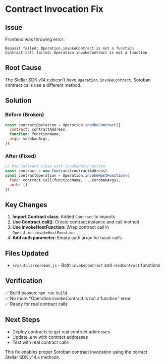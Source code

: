 # Contract Invocation Fix

## Issue
Frontend was throwing error:
```
Deposit failed: Operation.invokeContract is not a function
Contract call failed: Operation.invokeContract is not a function
```

## Root Cause
The Stellar SDK v14.x doesn't have `Operation.invokeContract`. Soroban contract calls use a different method.

## Solution

### Before (Broken)
```javascript
const contractOperation = Operation.invokeContract({
  contract: contractAddress,
  function: functionName,
  args: sorobanArgs,
})
```

### After (Fixed)
```javascript
// Use Contract class with invokeHostFunction
const contract = new Contract(contractAddress)
const contractOperation = Operation.invokeHostFunction({
  func: contract.call(functionName, ...sorobanArgs),
  auth: []
})
```

## Key Changes

1. **Import Contract class**: Added `Contract` to imports
2. **Use Contract.call()**: Create contract instance and call method
3. **Use invokeHostFunction**: Wrap contract call in `Operation.invokeHostFunction`
4. **Add auth parameter**: Empty auth array for basic calls

## Files Updated
- `src/utils/soroban.js` - Both `invokeContract` and `readContract` functions

## Verification
✅ Build passes: `npm run build`  
✅ No more "Operation.invokeContract is not a function" error  
✅ Ready for real contract calls

## Next Steps
- Deploy contracts to get real contract addresses
- Update .env with contract addresses  
- Test with real contract calls

This fix enables proper Soroban contract invocation using the correct Stellar SDK v14.x methods.